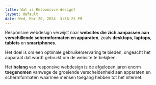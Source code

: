 ```yaml
---
title: Wat is Responsive design?
layout: default
date: Wed, Mar 20, 2024  3:36:23 PM
---
```


Responsive webdesign verwijst naar **websites die zich aanpassen aan verschillende schermformaten en apparaten**, zoals **desktops**, **laptops**, **tablets** en **smartphones**.  

Het doel is om een optimale gebruikerservaring te bieden, ongeacht het apparaat dat wordt gebruikt om de website te bekijken.  

Het **belang** van responsive webdesign is de afgelopen jaren enorm **toegenomen** vanwege de groeiende verscheidenheid aan apparaten en schermformaten waarmee mensen toegang hebben tot het internet. 